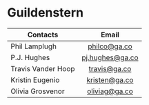 # Guildenstern

| Contacts            | Email
| -------------       |:-------------:
| Phil Lamplugh       | philco@ga.co
| P.J. Hughes         | pj.hughes@ga.co
| Travis Vander Hoop  | travis@ga.co
| Kristin Eugenio     | kristen@ga.co
| Olivia Grosvenor    | oliviag@ga.co
